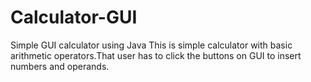 # Calculator-GUI
Simple GUI calculator using Java
This is simple calculator with basic arithmetic operators.That user has to click the buttons on GUI to insert numbers and operands.
